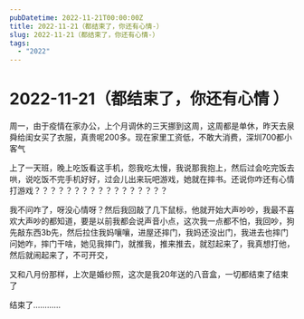 ```yaml
---
pubDatetime: 2022-11-21T00:00:00Z
title: 2022-11-21（都结束了，你还有心情-）
slug: 2022-11-21（都结束了，你还有心情-）
tags:
  - "2022"
---
```


# 2022-11-21（都结束了，你还有心情 ）

周一，由于疫情在家办公，上个月调休的三天挪到这周，这周都是单休，昨天去泉舜给闺女买了衣服，真贵呢200多。现在家里工资低，不敢大消费，深圳700都小客气

上了一天班，晚上吃饭看这手机，怨我吃太慢，我说那我抱上，然后过会吃完饭去哄，说吃饭不完手机好好，过会儿出来玩吧游戏，她就在摔书。还说你咋还有心情打游戏？？？？？？？？？？？？？？？？？

我不问咋了，呀没心情呀？然后我回敲了几下鼠标，他就开始大声吵吵，我最不喜欢大声吵的都知道，要是以前我都会说声音小点，这次我一点都不怕，我回吵，狗先敲东西3b先，然后拉住我妈嚷嚷，进屋还摔门，我妈还没出门，我进去也摔门问她咋，摔门干啥，她见我摔门，就推我，推来推去，就怼起来了，我真想打他，然后就闹起来了，不可开交，

又和八月份那样，上次是婚纱照，这次是我20年送的八音盒，一切都结束了结束了

结束了…………
